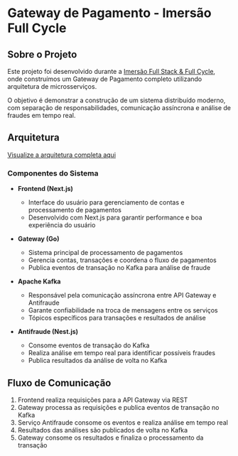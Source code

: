# Gateway de Pagamento - Imersão Full Cycle

## Sobre o Projeto

Este projeto foi desenvolvido durante a [Imersão Full Stack & Full Cycle](https://imersao.fullcycle.com.br/evento/), onde construímos um Gateway de Pagamento completo utilizando arquitetura de microsserviços.

O objetivo é demonstrar a construção de um sistema distribuído moderno, com separação de responsabilidades, comunicação assíncrona e análise de fraudes em tempo real.

## Arquitetura

[Visualize a arquitetura completa aqui](https://link.excalidraw.com/readonly/Nrz6WjyTrn7IY8ZkrZHy)

### Componentes do Sistema

- **Frontend (Next.js)**

  - Interface do usuário para gerenciamento de contas e processamento de pagamentos
  - Desenvolvido com Next.js para garantir performance e boa experiência do usuário

- **Gateway (Go)**

  - Sistema principal de processamento de pagamentos
  - Gerencia contas, transações e coordena o fluxo de pagamentos
  - Publica eventos de transação no Kafka para análise de fraude

- **Apache Kafka**

  - Responsável pela comunicação assíncrona entre API Gateway e Antifraude
  - Garante confiabilidade na troca de mensagens entre os serviços
  - Tópicos específicos para transações e resultados de análise

- **Antifraude (Nest.js)**
  - Consome eventos de transação do Kafka
  - Realiza análise em tempo real para identificar possíveis fraudes
  - Publica resultados da análise de volta no Kafka

## Fluxo de Comunicação

1. Frontend realiza requisições para a API Gateway via REST
2. Gateway processa as requisições e publica eventos de transação no Kafka
3. Serviço Antifraude consome os eventos e realiza análise em tempo real
4. Resultados das análises são publicados de volta no Kafka
5. Gateway consome os resultados e finaliza o processamento da transação
